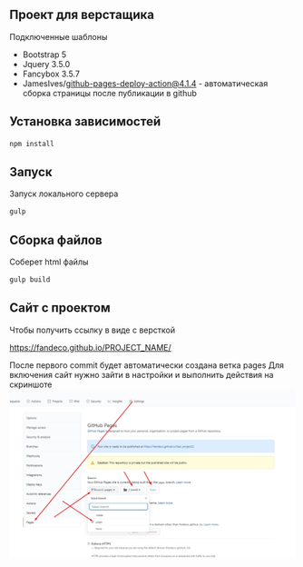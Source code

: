 ## Проект для верстащика

Подключенные шаблоны

- Bootstrap 5
- Jquery 3.5.0
- Fancybox 3.5.7
- JamesIves/github-pages-deploy-action@4.1.4 - автоматическая сборка страницы после публикации в github

## Установка зависимостей

```bash
npm install
```

## Запуск
Запуск локального сервера

```bash
gulp
```


## Сборка файлов
Соберет html файлы

```bash
gulp build
```

## Сайт с проектом

Чтобы получить ссылку в виде с версткой 

https://fandeco.github.io/PROJECT_NAME/

После первого commit будет автоматически создана ветка pages
Для включения сайт нужно зайти в настройки и выполнить действия на скриншоте
![alt tag](page_publishe.jpg "Описание будет тут")​
